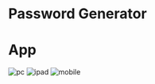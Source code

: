 # Password Generator


# App
![pc](https://user-images.githubusercontent.com/106172218/211373110-5f4493d0-74fd-4f69-90eb-b63f125d4933.jpg)
![ipad](https://user-images.githubusercontent.com/106172218/211373122-b05b7ff7-f5e3-4652-ac6c-6efab23afa91.jpg)
![mobile](https://user-images.githubusercontent.com/106172218/211373132-05cb1c49-efb7-4b6c-9c52-91ef6e9e4a49.jpg)
